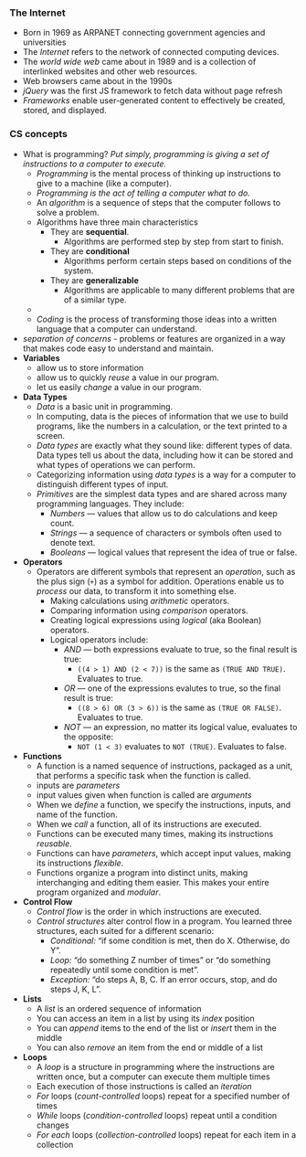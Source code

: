 ### The Internet

-   Born in 1969 as ARPANET connecting government agencies and universities
-   The _Internet_ refers to the network of connected computing devices.
-   The _world wide web_ came about in 1989 and is a collection of interlinked websites and other web resources.
-   Web browsers came about in the 1990s
-   _jQuery_ was the first JS framework to fetch data without page refresh
-   _Frameworks_ enable user-generated content to effectively be created, stored, and displayed.

### CS concepts

-   What is programming? _Put simply, programming is giving a set of instructions to a computer to execute._
    -   _Programming_ is the mental process of thinking up instructions to give to a machine (like a computer).
    -   _Programming is the act of telling a computer what to do._
    -   An _algorithm_ is a sequence of steps that the computer follows to solve a problem.
    -   Algorithms have three main characteristics
        -   They are **sequential**.
            -   Algorithms are performed step by step from start to finish.
        -   They are **conditional**
            -   Algorithms perform certain steps based on conditions of the system.
        -   They are **generalizable**
            -   Algorithms are applicable to many different problems that are of a similar type.
    -
    -   _Coding_ is the process of transforming those ideas into a written language that a computer can understand.
-   _separation of concerns_ - problems or features are organized in a way that makes code easy to understand and maintain.
-   **Variables**
    -   allow us to store information
    -   allow us to quickly _reuse_ a value in our program.
    -   let us easily _change_ a value in our program.
-   **Data Types**
    -   _Data_ is a basic unit in programming.
    -   In computing, data is the pieces of information that we use to build programs, like the numbers in a calculation, or the text printed to a screen.
    -   _Data types_ are exactly what they sound like: different types of data. Data types tell us about the data, including how it can be stored and what types of operations we can perform.
    -   Categorizing information using _data types_ is a way for a computer to distinguish different types of input.
    -   _Primitives_ are the simplest data types and are shared across many programming languages. They include:
        -   _Numbers_ — values that allow us to do calculations and keep count.
        -   _Strings_ — a sequence of characters or symbols often used to denote text.
        -   _Booleans_ — logical values that represent the idea of true or false.
-   **Operators**
    -   Operators are different symbols that represent an _operation_, such as the plus sign (`+`) as a symbol for addition. Operations enable us to _process_ our data, to transform it into something else.
        -   Making calculations using _arithmetic_ operators.
        -   Comparing information using _comparison_ operators.
        -   Creating logical expressions using _logical_ (aka Boolean) operators.
        -   Logical operators include:
            -   _AND_ — both expressions evaluate to true, so the final result is true:
                -   `((4 > 1) AND (2 < 7))` is the same as `(TRUE AND TRUE)`. Evaluates to true.
            -   _OR_ — one of the expressions evalutes to true, so the final result is true:
                -   `((8 > 6) OR (3 > 6))` is the same as `(TRUE OR FALSE)`. Evaluates to true.
            -   _NOT_ — an expression, no matter its logical value, evaluates to the opposite:
                -   `NOT (1 < 3)` evaluates to `NOT (TRUE)`. Evaluates to false.
-   **Functions**
    -   A function is a named sequence of instructions, packaged as a unit, that performs a specific task when the function is called.
    -   inputs are _parameters_
    -   input values given when function is called are _arguments_
    -   When we _define_ a function, we specify the instructions, inputs, and name of the function.
    -   When we _call_ a function, all of its instructions are executed.
    -   Functions can be executed many times, making its instructions _reusable_.
    -   Functions can have _parameters_, which accept input values, making its instructions _flexible_.
    -   Functions organize a program into distinct units, making interchanging and editing them easier. This makes your entire program organized and _modular_.
-   **Control Flow**
    -   _Control flow_ is the order in which instructions are executed.
    -   _Control structures_ alter control flow in a program. You learned three structures, each suited for a different scenario:
        -   _Conditional:_ “if some condition is met, then do X. Otherwise, do Y”.
        -   _Loop:_ “do something Z number of times” or “do something repeatedly until some condition is met”.
        -   _Exception:_ “do steps A, B, C. If an error occurs, stop, and do steps J, K, L”.
-   **Lists**
    -   A _list_ is an ordered sequence of information
    -   You can access an item in a list by using its _index_ position
    -   You can _append_ items to the end of the list or _insert_ them in the middle
    -   You can also _remove_ an item from the end or middle of a list
-   **Loops**
    -   A _loop_ is a structure in programming where the instructions are written once, but a computer can execute them multiple times
    -   Each execution of those instructions is called an _iteration_
    -   _For_ loops (_count-controlled_ loops) repeat for a specified number of times
    -   _While_ loops (_condition-controlled_ loops) repeat until a condition changes
    -   _For each_ loops (_collection-controlled_ loops) repeat for each item in a collection
